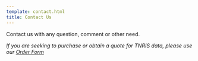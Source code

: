 ```yaml
---
template: contact.html
title: Contact Us
---
```


Contact us with any question, comment or other need.

*If you are seeking to purchase or obtain a quote for TNRIS data, please use our [Order Form](order-data)*
